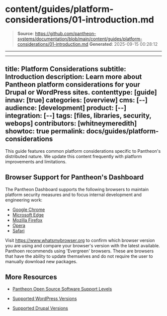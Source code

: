 # content/guides/platform-considerations/01-introduction.md

> **Source**: https://github.com/pantheon-systems/documentation/blob/main/content/guides/platform-considerations/01-introduction.md
> **Generated**: 2025-09-15 00:28:12

---

---
title: Platform Considerations
subtitle: Introduction
description: Learn more about Pantheon platform considerations for your Drupal or WordPress sites.
contenttype: [guide]
innav: [true]
categories: [overview]
cms: [--]
audience: [development]
product: [--]
integration: [--]
tags: [files, libraries, security, webops]
contributors: [whitneymeredith]
showtoc: true
permalink: docs/guides/platform-considerations
---

This guide features common platform considerations specific to Pantheon's distributed nature. We update this content frequently with platform improvements and limitations.

## Browser Support for Pantheon's Dashboard

The Pantheon Dashboard supports the following browsers to maintain platform security measures and to focus internal development and engineering work: 

  - [Google Chrome](https://chromereleases.googleblog.com/search/label/chrome)
  - [Microsoft Edge](https://learn.microsoft.com/en-us/deployedge/microsoft-edge-relnote-stable-channel)
  - [Mozilla Firefox](https://www.mozilla.org/en-US/firefox/releases/)
  - [Opera](https://en.wikipedia.org/wiki/History_of_the_Opera_web_browser#Release_compatibility)
  - [Safari](https://developer.apple.com/documentation/safari-release-notes)

Visit <https://www.whatsmybrowser.org> to confirm which browser version you are using and compare your browser's version with the latest available. Panthoen recommends using 'Evergreen' browsers. These are browsers that have the ability to update themselves and do not require the user to manually download new packages.


## More Resources

- [Pantheon Open Source Software Support Levels](/oss-support-levels)

- [Supported WordPress Versions](/supported-wp)

- [Supported Drupal Versions](/supported-drupal)
